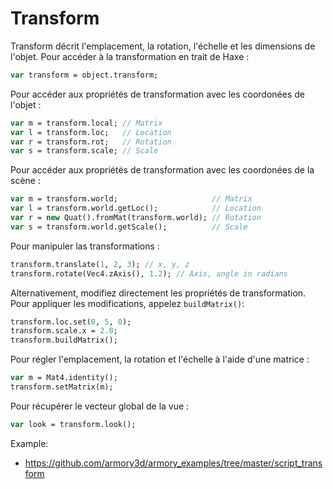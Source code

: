 # Transform

Transform décrit l'emplacement, la rotation, l'échelle et les dimensions de l'objet. Pour accéder à la transformation en trait de Haxe :

```haxe
var transform = object.transform;
```

Pour accéder aux propriétés de transformation avec les coordonées de l'objet :

```haxe
var m = transform.local; // Matrix
var l = transform.loc;   // Location
var r = transform.rot;   // Rotation
var s = transform.scale; // Scale
```

Pour accéder aux propriétés de transformation avec les coordonées de la scène :

```haxe
var m = transform.world;                     // Matrix
var l = transform.world.getLoc();            // Location
var r = new Quat().fromMat(transform.world); // Rotation
var s = transform.world.getScale();          // Scale
```

Pour manipuler las transformations :

```haxe
transform.translate(1, 2, 3); // x, y, z
transform.rotate(Vec4.zAxis(), 1.2); // Axis, angle in radians
```

Alternativement, modifiez directement les propriétés de transformation. Pour appliquer les modifications, appelez `buildMatrix()`:

```haxe
transform.loc.set(0, 5, 0);
transform.scale.x = 2.0;
transform.buildMatrix();
```

Pour régler l'emplacement, la rotation et l'échelle à l'aide d'une matrice :

```haxe
var m = Mat4.identity();
transform.setMatrix(m);
```

Pour récupérer le vecteur global de la vue :

```haxe
var look = transform.look();
```

Example:
- https://github.com/armory3d/armory_examples/tree/master/script_transform

